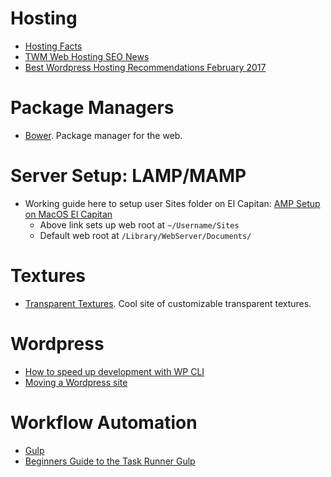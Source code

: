 # Hosting
- [Hosting Facts](https://hostingfacts.com/)
- [TWM Web Hosting SEO News](https://www.thewebmaster.com/)
- [Best Wordpress Hosting Recommendations February 2017](https://www.codeinwp.com/blog/best-wordpress-hosting/#pconf)

# Package Managers
- [Bower](https://bower.io/). Package manager for the web.

# Server Setup: LAMP/MAMP
- Working guide here to setup user Sites folder on El Capitan: [AMP Setup on MacOS El Capitan](https://coolestguidesontheplanet.com/get-apache-mysql-php-and-phpmyadmin-working-on-osx-10-11-el-capitan/)
    - Above link sets up web root at `~/Username/Sites`
    - Default web root at `/Library/WebServer/Documents/`

# Textures
- [Transparent Textures](https://www.transparenttextures.com/). Cool site of customizable transparent textures.

# Wordpress
- [How to speed up development with WP CLI](https://torquemag.io/2017/02/wordpress-development-with-wp-cli/)
- [Moving a Wordpress site](https://codex.wordpress.org/Moving_WordPress)

# Workflow Automation
- [Gulp](http://gulpjs.com/)
- [Beginners Guide to the Task Runner Gulp](http://andy-carter.com/blog/a-beginners-guide-to-the-task-runner-gulp)
